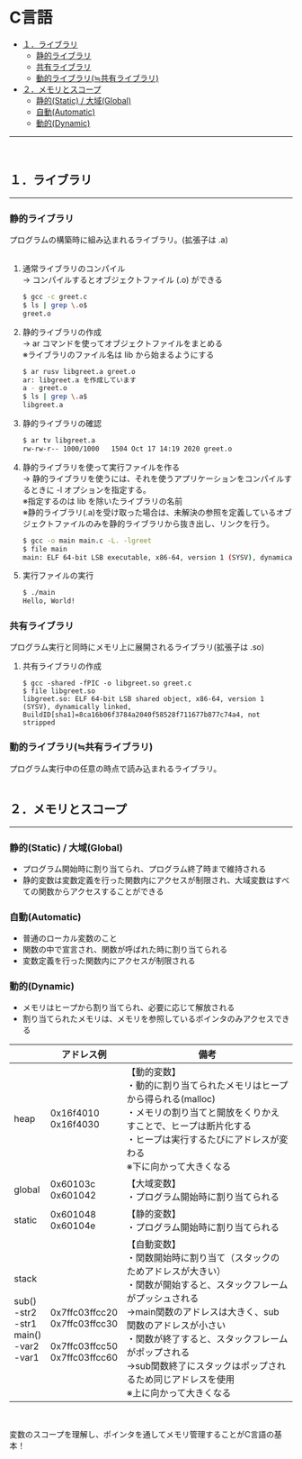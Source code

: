 # C言語

<!-- TOC -->

- [１．ライブラリ](#１．ライブラリ)
    - [静的ライブラリ](#静的ライブラリ)
    - [共有ライブラリ](#共有ライブラリ)
    - [動的ライブラリ(≒共有ライブラリ)](#動的ライブラリ≒共有ライブラリ)
- [２．メモリとスコープ](#２．メモリとスコープ)
    - [静的(Static) / 大域(Global)](#静的static--大域global)
    - [自動(Automatic)](#自動automatic)
    - [動的(Dynamic)](#動的dynamic)

<!-- /TOC -->
---
<br>

<a id="markdown-１．ライブラリ" name="１．ライブラリ"></a>
## １．ライブラリ
---

<a id="markdown-静的ライブラリ" name="静的ライブラリ"></a>
### 静的ライブラリ
プログラムの構築時に組み込まれるライブラリ。(拡張子は .a)  
<br>

1. 通常ライブラリのコンパイル  
→ コンパイルするとオブジェクトファイル (.o) ができる  
    ```bash
    $ gcc -c greet.c
    $ ls | grep \.o$
    greet.o
    ```

2. 静的ライブラリの作成  
→ ar コマンドを使ってオブジェクトファイルをまとめる  
※ライブラリのファイル名は lib から始まるようにする
    ```bash
    $ ar rusv libgreet.a greet.o
    ar: libgreet.a を作成しています
    a - greet.o
    $ ls | grep \.a$
    libgreet.a
    ```

3. 静的ライブラリの確認
    ```bash
    $ ar tv libgreet.a
    rw-rw-r-- 1000/1000   1504 Oct 17 14:19 2020 greet.o
    ```

4. 静的ライブラリを使って実行ファイルを作る  
→ 静的ライブラリを使うには、それを使うアプリケーションをコンパイルするときに -l オプションを指定する。  
※指定するのは lib を除いたライブラリの名前  
※静的ライブラリ(.a)を受け取った場合は、未解決の参照を定義しているオブジェクトファイルのみを静的ライブラリから抜き出し、リンクを行う。
    ```bash
    $ gcc -o main main.c -L. -lgreet
    $ file main
    main: ELF 64-bit LSB executable, x86-64, version 1 (SYSV), dynamically linked (uses shared libs), for GNU/Linux 2.6.32, BuildID[sha1]=3dd427b0cfae516aa1e3a9c1acee0dd43653b1e7, not stripped
    ```

5. 実行ファイルの実行
    ```bash
    $ ./main
    Hello, World!
    ```

<a id="markdown-共有ライブラリ" name="共有ライブラリ"></a>
### 共有ライブラリ
プログラム実行と同時にメモリ上に展開されるライブラリ(拡張子は .so)  

1. 共有ライブラリの作成
    ```
    $ gcc -shared -fPIC -o libgreet.so greet.c
    $ file libgreet.so
    libgreet.so: ELF 64-bit LSB shared object, x86-64, version 1 (SYSV), dynamically linked, BuildID[sha1]=8ca16b06f3784a2040f58528f711677b877c74a4, not stripped
    ```

<a id="markdown-動的ライブラリ≒共有ライブラリ" name="動的ライブラリ≒共有ライブラリ"></a>
### 動的ライブラリ(≒共有ライブラリ)
プログラム実行中の任意の時点で読み込まれるライブラリ。  
<br>

<a id="markdown-２．メモリとスコープ" name="２．メモリとスコープ"></a>
## ２．メモリとスコープ
---

<a id="markdown-静的static--大域global" name="静的static--大域global"></a>
### 静的(Static) / 大域(Global)
 * プログラム開始時に割り当てられ、プログラム終了時まで維持される  
 * 静的変数は変数定義を行った関数内にアクセスが制限され、大域変数はすべての関数からアクセスすることができる

<a id="markdown-自動automatic" name="自動automatic"></a>
### 自動(Automatic)
 * 普通のローカル変数のこと  
 * 関数の中で宣言され、関数が呼ばれた時に割り当てられる  
 * 変数定義を行った関数内にアクセスが制限される
 
<a id="markdown-動的dynamic" name="動的dynamic"></a>
### 動的(Dynamic)
 * メモリはヒープから割り当てられ、必要に応じて解放される  
 * 割り当てられたメモリは、メモリを参照しているポインタのみアクセスできる

|    |  アドレス例  |  備考  |
| ---- | ---- | ---- |
| heap | 0x16f4010<br>0x16f4030 | 【動的変数】<br>・動的に割り当てられたメモリはヒープから得られる(malloc)<br>・メモリの割り当てと開放をくりかえすことで、ヒープは断片化する<br>・ヒープは実行するたびにアドレスが変わる<br>※下に向かって大きくなる |
| global | 0x60103c<br>0x601042 | 【大域変数】<br>・プログラム開始時に割り当てられる |
| static | 0x601048<br>0x60104e | 【静的変数】<br>・プログラム開始時に割り当てられる |
| stack<br><br>sub()<br>-str2<br>-str1<br>main()<br>-var2<br>-var1 | <br><br><br>0x7ffc03ffcc20<br>0x7ffc03ffcc30<br><br>0x7ffc03ffcc50<br>0x7ffc03ffcc60 | 【自動変数】<br>・関数開始時に割り当て（スタックのためアドレスが大きい）<br>・関数が開始すると、スタックフレームがプッシュされる<br>→main関数のアドレスは大きく、sub関数のアドレスが小さい<br>・関数が終了すると、スタックフレームがポップされる<br>→sub関数終了にスタックはポップされるため同じアドレスを使用<br>※上に向かって大きくなる |

<br>

変数のスコープを理解し、ポインタを通してメモリ管理することがC言語の基本！
